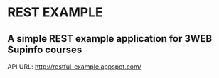 # REST EXAMPLE
## A simple REST example application for 3WEB Supinfo courses

API URL: http://restful-example.appspot.com/

